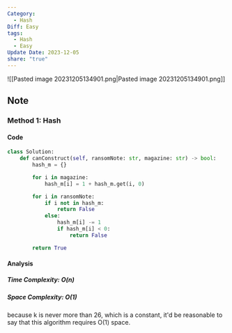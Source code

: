 ```yaml
---
Category:
  - Hash
Diff: Easy
tags:
  - Hash
  - Easy
Update Date: 2023-12-05
share: "true"
---
```


![[Pasted image 20231205134901.png|Pasted image 20231205134901.png]]
## Note
### Method 1: Hash

#### Code
```python
class Solution:
    def canConstruct(self, ransomNote: str, magazine: str) -> bool:
        hash_m = {}

        for i in magazine:
            hash_m[i] = 1 + hash_m.get(i, 0)

        for i in ransomNote:
            if i not in hash_m:
                return False
            else:
                hash_m[i] -= 1
                if hash_m[i] < 0:
                    return False

        return True
```
#### Analysis
##### Time Complexity: $O(n)$
##### Space Complexity: $O(1)$
because k is never more than 26, which is a constant, it'd be reasonable to say that this algorithm requires O(1) space.

